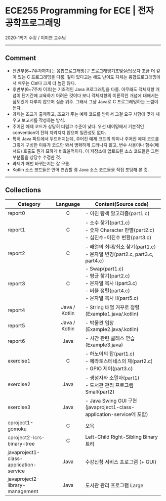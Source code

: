 # ECE255 Programming for ECE | 전자공학프로그래밍
2020-1학기 수강 / 이미연 교수님
___
## Comment
* 전반부(6~7주차까지)는 융합프로그래밍(구 프로그래밍기초및실습)보다 조금 더 깊이 있는 C 프로그래밍을 다룸. 깊이 있다고는 해도 난이도 자체는 융합프로그래밍에서 배우는 C보다 크게 더 높진 않다.
* 후반부(6~7주차 이후)는 기초적인 Java 프로그래밍을 다룸. 아무래도 객체지향 개념이 단기간에 교육하기 어려운 것이다 보니 객체지향의 이론적인 개념에 대해서는 심도있게 다루지 않으며 실습 위주. 그래서 그냥 Java로 C 프로그래밍하는 느낌이 든다.
* 과제는 조교가 출제하고, 조교가 주는 예제 코드를 받아서 그걸 요구 사항에 맞게 채우고 보고서를 작성하는 방식.
* 주어진 예제 코드가 상당히 더럽고 수준이 낮다. 우선 네이밍에서 기본적인 convention이 전혀 지켜지지 않으며 일관성도 없다.
* 특히 Java 파트에서 두드러지는데, 주어진 예제 코드의 의미나 주어진 예제 코드를 그렇게 구성한 이유가 코드만 봐서 명확하게 드러나지 않고, 변수 사용이나 함수(메서드) 호출도 뭔가 묘하게 비효율적이다. 이 저장소에 업로드된 소스 코드들은 그런 부분들을 상당수 수정한 것.
* 과제가 매번 바뀌는지는 잘 모름.
* Kotlin 소스 코드들은 언어 연습할 겸 Java 소스 코드들을 직접 포팅해 본 것.
___
## Collections
|Category|Language|Content(Source code)|
|-|:-:|-|
|report0|C|- 이진 탐색 알고리즘(part1.c)|
|report1|C|- 소수 찾기(part1.c)<br>- 숫자 Character 판별(part2.c)<br>- 십진수-이진수 변환(part3.c)|
|report2|C|- 배열의 최대/최소 찾기(part1.c)<br>- 문자열 변경(part2.c, part3.c, part4.c)|
|report3|C|- Swap(part1.c)<br>- 평균 찾기(part2.c)<br>- 문자열 복사 I(part3.c)<br> - 버블 정렬(part4.c)<br>- 문자열 복사 II(part5.c)|
|report4|Java / Kotlin|- String 배열 거꾸로 정렬(Example1.java/.kotlin)|
|report5|Java / Kotlin|- 박물관 입장(Example2.java/.kotlin)|
|report6|Java|- 시간 관련 클래스 연습(Example3.java)|
|exercise1|C|- 하노이의 탑(part1.c)<br>- 에라토스테네스의 체(part2.c)<br>- GPIO 제어(part3.c)|
|exercise2|Java|- 생성자와 소멸자(part1)<br>- 도서관 관리 프로그램 Small(part2)|
|exercise3|Java|- Java Swing GUI 구현(javaproject1-class-application-service에 포함)|
|cproject1-gomoku|C|오목|
|cproject2-lcrs-binary-tree|C|Left-Child Right-Sibling Binary 트리|
|javaproject1-class-application-service|Java|수강신청 서비스 프로그램 (+ GUI)|
|javaproject2-library-management|Java|도서관 관리 프로그램 Large|
